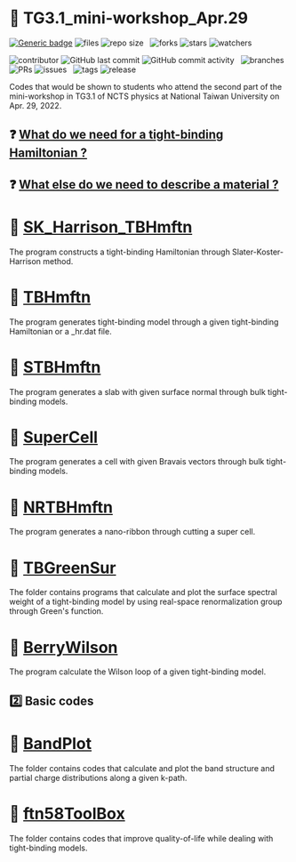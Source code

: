 # :compass: TG3.1_mini-workshop_Apr.29

[![Generic badge](https://img.shields.io/badge/MATLAB-R2018b-BLUE.svg?color=red)](https://shields.io/)
![files](https://img.shields.io/github/directory-file-count/Yi-ChunHung/TG3.1_mini-workshop_Apr.29?color=red)
![repo size](https://img.shields.io/github/repo-size/Yi-ChunHung/TG3.1_mini-workshop_Apr.29?color=red) &nbsp;
![forks](https://img.shields.io/github/forks/Yi-ChunHung/TG3.1_mini-workshop_Apr.29?style=social)
![stars](https://img.shields.io/github/stars/Yi-ChunHung/TG3.1_mini-workshop_Apr.29?style=social)
![watchers](https://img.shields.io/github/watchers/Yi-ChunHung/TG3.1_mini-workshop_Apr.29?style=social) &nbsp;

![contributor](https://badgen.net/github/contributors/Yi-ChunHung/TG3.1_mini-workshop_Apr.29)
![GitHub last commit](https://img.shields.io/github/last-commit/Yi-ChunHung/TG3.1_mini-workshop_Apr.29?color=blue)
![GitHub commit activity](https://img.shields.io/github/commit-activity/y/Yi-ChunHung/TG3.1_mini-workshop_Apr.29?color=blue) &nbsp;
![branches](https://badgen.net/github/branches/Yi-ChunHung/TG3.1_mini-workshop_Apr.29?color=green)
![PRs](https://badgen.net/github/prs/Yi-ChunHung/TG3.1_mini-workshop_Apr.29?color=green)
![issues](https://badgen.net/github/issues/Yi-ChunHung/TG3.1_mini-workshop_Apr.29?color=green) &nbsp;
![tags](https://badgen.net/github/tags/Yi-ChunHung/TG3.1_mini-workshop_Apr.29?color=purple)
![release](https://badgen.net/github/release/Yi-ChunHung/TG3.1_mini-workshop_Apr.29?color=purple)

Codes that would be shown to students who attend the second part of the mini-workshop in TG3.1 of NCTS physics at National Taiwan University on Apr. 29, 2022.

## ❓ [What do we need for a tight-binding Hamiltonian ?](./Tight-Binding-Model.pdf)

## ❓ [What else do we need to describe a material ?](./Info-for-material.pdf)

# 📁 [SK_Harrison_TBHmftn](./SK_Harrison_TBHmftn)

The program constructs a tight-binding Hamiltonian through Slater-Koster-Harrison method.

# 📁 [TBHmftn](./TBHmftn)

The program generates tight-binding model through a given tight-binding Hamiltonian or a _hr.dat file.

# 📁 [STBHmftn](./STBHmftn)

The program generates a slab with given surface normal through bulk tight-binding models.

# 📁 [SuperCell](./SuperCell/)

The program generates a cell with given Bravais vectors through bulk tight-binding models.

# 📁 [NRTBHmftn](./NRTBHmftn/)

The program generates a nano-ribbon through cutting a super cell.

# 📂 [TBGreenSur](./TBGreenSur)

The folder contains programs that calculate and plot the surface spectral weight of a tight-binding model by using real-space renormalization group through Green's function.

# 📂 [BerryWilson](./BerryWilson/)

The program calculate the Wilson loop of a given tight-binding model.

## :two: Basic codes

# 📂 [BandPlot](./BandPlot)

The folder contains codes that calculate and plot the band structure and partial charge distributions along a given k-path.

# 🧰 [ftn58ToolBox](./ftn58ToolBox)

The folder contains codes that improve quality-of-life while dealing with tight-binding models.
